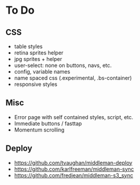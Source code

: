 # To Do

## CSS 

* table styles
* retina sprites helper
* jpg sprites + helper
* user-select: none on buttons, navs, etc.
* config, variable names
* name spaced css (.experimental, .bs-container)
* responsive styles

## Misc

* Error page with self contained styles, script, etc.
* Immediate buttons / fasttap
* Momentum scrolling

## Deploy

* https://github.com/tvaughan/middleman-deploy
* https://github.com/karlfreeman/middleman-sync
* https://github.com/fredjean/middleman-s3_sync
